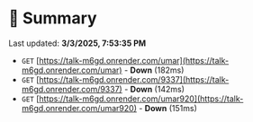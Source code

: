 # 📖 Summary
Last updated: **3/3/2025, 7:53:35 PM**

- `GET` [https://talk-m6gd.onrender.com/umar](https://talk-m6gd.onrender.com/umar) - **Down** (182ms)
- `GET` [https://talk-m6gd.onrender.com/9337](https://talk-m6gd.onrender.com/9337) - **Down** (142ms)
- `GET` [https://talk-m6gd.onrender.com/umar920](https://talk-m6gd.onrender.com/umar920) - **Down** (151ms)
